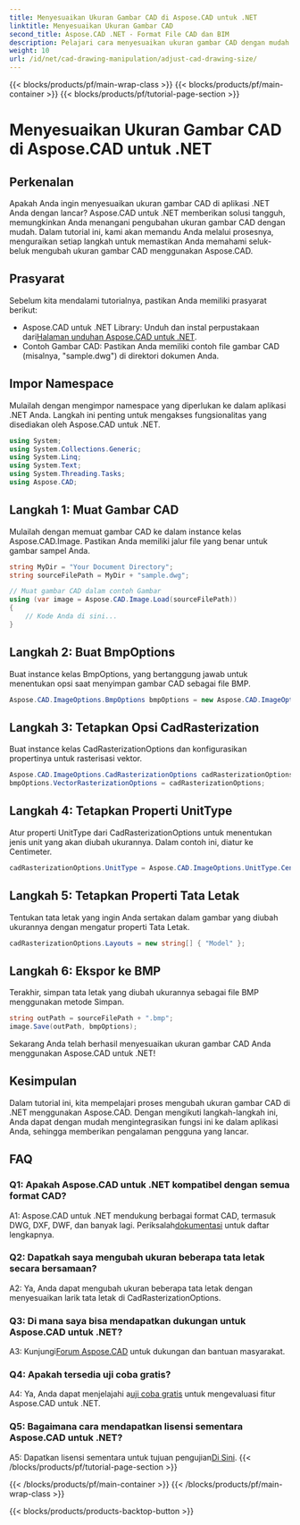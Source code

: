 ```yaml
---
title: Menyesuaikan Ukuran Gambar CAD di Aspose.CAD untuk .NET
linktitle: Menyesuaikan Ukuran Gambar CAD
second_title: Aspose.CAD .NET - Format File CAD dan BIM
description: Pelajari cara menyesuaikan ukuran gambar CAD dengan mudah di .NET menggunakan Aspose.CAD. Ikuti panduan langkah demi langkah kami untuk mengubah ukuran dengan lancar.
weight: 10
url: /id/net/cad-drawing-manipulation/adjust-cad-drawing-size/
---
```


{{< blocks/products/pf/main-wrap-class >}}
{{< blocks/products/pf/main-container >}}
{{< blocks/products/pf/tutorial-page-section >}}

# Menyesuaikan Ukuran Gambar CAD di Aspose.CAD untuk .NET

## Perkenalan

Apakah Anda ingin menyesuaikan ukuran gambar CAD di aplikasi .NET Anda dengan lancar? Aspose.CAD untuk .NET memberikan solusi tangguh, memungkinkan Anda menangani pengubahan ukuran gambar CAD dengan mudah. Dalam tutorial ini, kami akan memandu Anda melalui prosesnya, menguraikan setiap langkah untuk memastikan Anda memahami seluk-beluk mengubah ukuran gambar CAD menggunakan Aspose.CAD.

## Prasyarat

Sebelum kita mendalami tutorialnya, pastikan Anda memiliki prasyarat berikut:

- Aspose.CAD untuk .NET Library: Unduh dan instal perpustakaan dari[Halaman unduhan Aspose.CAD untuk .NET](https://releases.aspose.com/cad/net/).
- Contoh Gambar CAD: Pastikan Anda memiliki contoh file gambar CAD (misalnya, "sample.dwg") di direktori dokumen Anda.

## Impor Namespace

Mulailah dengan mengimpor namespace yang diperlukan ke dalam aplikasi .NET Anda. Langkah ini penting untuk mengakses fungsionalitas yang disediakan oleh Aspose.CAD untuk .NET.

```csharp
using System;
using System.Collections.Generic;
using System.Linq;
using System.Text;
using System.Threading.Tasks;
using Aspose.CAD;
```

## Langkah 1: Muat Gambar CAD

Mulailah dengan memuat gambar CAD ke dalam instance kelas Aspose.CAD.Image. Pastikan Anda memiliki jalur file yang benar untuk gambar sampel Anda.

```csharp
string MyDir = "Your Document Directory";
string sourceFilePath = MyDir + "sample.dwg";

// Muat gambar CAD dalam contoh Gambar
using (var image = Aspose.CAD.Image.Load(sourceFilePath))
{
    // Kode Anda di sini...
}
```

## Langkah 2: Buat BmpOptions

Buat instance kelas BmpOptions, yang bertanggung jawab untuk menentukan opsi saat menyimpan gambar CAD sebagai file BMP.

```csharp
Aspose.CAD.ImageOptions.BmpOptions bmpOptions = new Aspose.CAD.ImageOptions.BmpOptions();
```

## Langkah 3: Tetapkan Opsi CadRasterization

Buat instance kelas CadRasterizationOptions dan konfigurasikan propertinya untuk rasterisasi vektor.

```csharp
Aspose.CAD.ImageOptions.CadRasterizationOptions cadRasterizationOptions = new Aspose.CAD.ImageOptions.CadRasterizationOptions();
bmpOptions.VectorRasterizationOptions = cadRasterizationOptions;
```

## Langkah 4: Tetapkan Properti UnitType

Atur properti UnitType dari CadRasterizationOptions untuk menentukan jenis unit yang akan diubah ukurannya. Dalam contoh ini, diatur ke Centimeter.

```csharp
cadRasterizationOptions.UnitType = Aspose.CAD.ImageOptions.UnitType.Centimeter;
```

## Langkah 5: Tetapkan Properti Tata Letak

Tentukan tata letak yang ingin Anda sertakan dalam gambar yang diubah ukurannya dengan mengatur properti Tata Letak.

```csharp
cadRasterizationOptions.Layouts = new string[] { "Model" };
```

## Langkah 6: Ekspor ke BMP

Terakhir, simpan tata letak yang diubah ukurannya sebagai file BMP menggunakan metode Simpan.

```csharp
string outPath = sourceFilePath + ".bmp";
image.Save(outPath, bmpOptions);
```

Sekarang Anda telah berhasil menyesuaikan ukuran gambar CAD Anda menggunakan Aspose.CAD untuk .NET!

## Kesimpulan

Dalam tutorial ini, kita mempelajari proses mengubah ukuran gambar CAD di .NET menggunakan Aspose.CAD. Dengan mengikuti langkah-langkah ini, Anda dapat dengan mudah mengintegrasikan fungsi ini ke dalam aplikasi Anda, sehingga memberikan pengalaman pengguna yang lancar.

## FAQ

### Q1: Apakah Aspose.CAD untuk .NET kompatibel dengan semua format CAD?

 A1: Aspose.CAD untuk .NET mendukung berbagai format CAD, termasuk DWG, DXF, DWF, dan banyak lagi. Periksalah[dokumentasi](https://reference.aspose.com/cad/net/) untuk daftar lengkapnya.

### Q2: Dapatkah saya mengubah ukuran beberapa tata letak secara bersamaan?

A2: Ya, Anda dapat mengubah ukuran beberapa tata letak dengan menyesuaikan larik tata letak di CadRasterizationOptions.

### Q3: Di mana saya bisa mendapatkan dukungan untuk Aspose.CAD untuk .NET?

 A3: Kunjungi[Forum Aspose.CAD](https://forum.aspose.com/c/cad/19) untuk dukungan dan bantuan masyarakat.

### Q4: Apakah tersedia uji coba gratis?

 A4: Ya, Anda dapat menjelajahi a[uji coba gratis](https://releases.aspose.com/) untuk mengevaluasi fitur Aspose.CAD untuk .NET.

### Q5: Bagaimana cara mendapatkan lisensi sementara Aspose.CAD untuk .NET?

 A5: Dapatkan lisensi sementara untuk tujuan pengujian[Di Sini](https://purchase.aspose.com/temporary-license/).
{{< /blocks/products/pf/tutorial-page-section >}}

{{< /blocks/products/pf/main-container >}}
{{< /blocks/products/pf/main-wrap-class >}}

{{< blocks/products/products-backtop-button >}}
